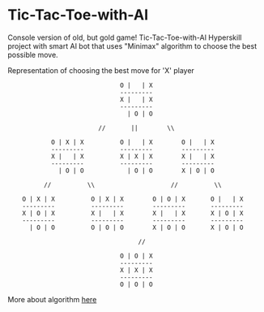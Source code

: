 # Tic-Tac-Toe-with-AI
Console version of old, but gold game!
Tic-Tac-Toe-with-AI Hyperskill project with smart AI bot that uses "Minimax" algorithm to choose the best possible move.

Representation of choosing the best move for 'X' player


                                   O |   | X
                                   ---------
                                   X |   | X
                                   ---------
                                     | O | O

                             //       ||        \\

                O | X | X          O |   | X        O |   | X
                ---------          ---------        ---------
                X |   | X          X | X | X        X |   | X
                ---------          ---------        ---------
                  | O | O            | O | O        X | O | O

              //          \\                     //          \\

        O | X | X          O | X | X        O | O | X       O |   | X
        ---------          ---------        ---------       ---------
        X | O | X          X |   | X        X |   | X       X | O | X
        ---------          ---------        ---------       ---------
          | O | O          O | O | O        X | O | O       X | O | O

                                        //

                                   O | O | X
                                   ---------
                                   X | X | X
                                   ---------
                                   O | O | O



More about algorithm <a href="https://www.freecodecamp.org/news/how-to-make-your-tic-tac-toe-game-unbeatable-by-using-the-minimax-algorithm-9d690bad4b37/">here</a>

